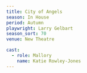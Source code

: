 ```yaml
---
title: City of Angels
season: In House
period: Autumn
playwright: Larry Gelbart
season_sort: 70
venue: New Theatre

cast:
  - role: Mallory
    name: Katie Rowley-Jones
---
```




